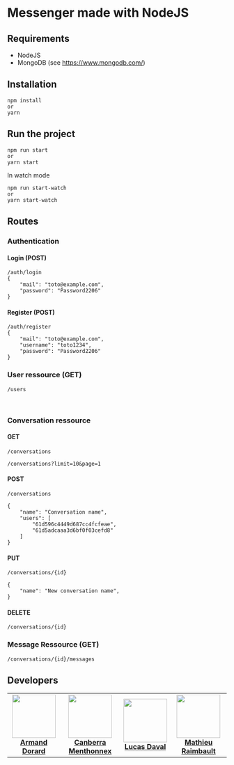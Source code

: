 # Messenger made with NodeJS

## Requirements 

- NodeJS
- MongoDB (see https://www.mongodb.com/)

## Installation

```
npm install 
or
yarn
```

## Run the project

```
npm run start
or
yarn start
```

In watch mode
```
npm run start-watch
or
yarn start-watch
```

## Routes 

### Authentication 

#### Login (POST)

```
/auth/login
{
    "mail": "toto@example.com",
    "password": "Password2206"
}
```

#### Register (POST)

```
/auth/register
{
    "mail": "toto@example.com",
    "username": "toto1234",
    "password": "Password2206"
}
```

### User ressource (GET)
```
/users
```
<br>

### Conversation ressource 

#### GET
```
/conversations

/conversations?limit=10&page=1
```

#### POST

```
/conversations

{
    "name": "Conversation name",
    "users": [
        "61d596c4449d687cc4fcfeae",
        "61d5adcaaa3d6bf0f03cefd8"
    ]
}
```

#### PUT

```
/conversations/{id}

{
    "name": "New conversation name",
}
```

#### DELETE

```
/conversations/{id}
```

### Message Ressource (GET)

```
/conversations/{id}/messages
```

## Developers 

<table>
    <tr>
        <td align="center">
            <a href="https://github.com/Ericar974">
                <img src="https://avatars.githubusercontent.com/u/70965684?s=100&v=4" height="100" witdh="100"/><br>
                <b>Armand Dorard</b>
            </a>
        </td>
        <td align="center">
            <a href="https://github.com/CanberraMenthonnex">
                <img src="https://avatars.githubusercontent.com/u/70761366?v=4" height="100" witdh="100"/><br>
                <b>Canberra Menthonnex</b>
            </a>
        </td>
        <td align="center">
            <a href="https://github.com/LucasDaval">
                <img src="https://avatars.githubusercontent.com/u/70761367?s=100&v=4" height="100" witdh="100"/><br>
                <b>Lucas Daval</b>
            </a>
        </td>
        <td align="center">
            <a href="https://github.com/Mario2206">
                <img src="https://avatars.githubusercontent.com/u/60718973?s=100&v=4" height="100" witdh="100"/><br>
                <b>Mathieu Raimbault</b>
            </a>
        </td>
    </tr>
</table>
